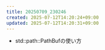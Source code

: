 ```yaml
---
title: 20250709_230246
created: 2025-07-12T14:20:24+09:00
updated: 2025-07-12T14:20:31+09:00
---
```


- std::path::PathBufの使い方
